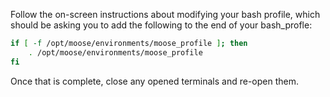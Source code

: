 Follow the on-screen instructions about modifying your bash profile, which should be asking you to add the following to the end of your bash_profle:
```bash
if [ -f /opt/moose/environments/moose_profile ]; then
    . /opt/moose/environments/moose_profile
fi
```
Once that is complete, close any opened terminals and re-open them.
